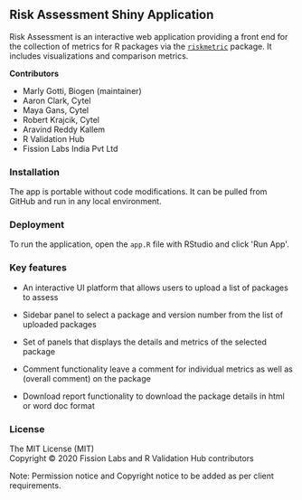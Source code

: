 ## Risk Assessment Shiny Application

Risk Assessment is an interactive web application providing a front end for the collection of metrics for R packages via the [`riskmetric`](https://github.com/pharmaR/riskmetric) package. It includes visualizations and comparison metrics.


**Contributors**

- Marly Gotti, Biogen (maintainer)
- Aaron Clark, Cytel
- Maya Gans, Cytel
- Robert Krajcik, Cytel
- Aravind Reddy Kallem
- R Validation Hub
- Fission Labs India Pvt Ltd


### Installation
The app is portable without code modifications. It can be pulled from GitHub and run in any local environment.


### Deployment
To run the application, open the `app.R` file with RStudio and click 'Run App'.


### Key features

- An interactive UI platform that allows users to upload a list of packages to assess

- Sidebar panel to select a package and version number from the list of uploaded packages

- Set of panels that displays the details and metrics of the selected package

- Comment functionality leave a comment for individual metrics as well as (overall comment) on the package

- Download report functionality to download the package details in html or word doc format


### License
The MIT License (MIT)<br>
Copyright © 2020 Fission Labs and R Validation Hub contributors
 
Note: Permission notice and Copyright notice to be added as per client requirements.

